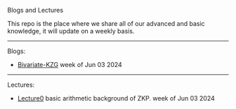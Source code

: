 Blogs and Lectures

This repo is the place where we share all of our advanced and basic knowledge, it will update on a weekly basis.

---
Blogs:
- [Bivariate-KZG](./bi-kzg.md) week of Jun 03 2024

---
Lectures:
- [Lecture0](./lectures/lecture0.md) basic arithmetic background of ZKP. week of Jun 03 2024
